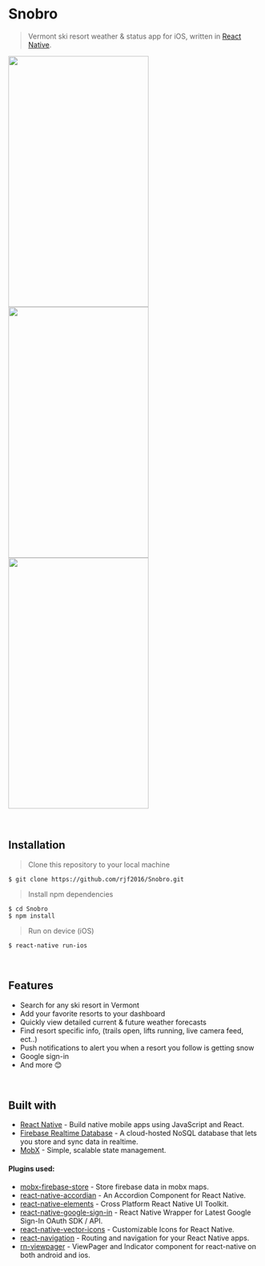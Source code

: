 # Snobro
> Vermont ski resort weather & status app for iOS, written in [React Native](https://facebook.github.io/react-native/). 

<img src="http://leancrew.com/all-this/images2015/20150217-Weather%20app%20via%20QuickTime.png" width="280" height="500"> <img src="http://i.imgur.com/Xpuzje0.jpg" width="280" height="500"> <img src="https://www.howtogeek.com/wp-content/uploads/2016/02/img_56d05f55c4845.jpg" width="280" height="500">

<br>

## Installation

> Clone this repository to your local machine 

```shell
$ git clone https://github.com/rjf2016/Snobro.git
```

> Install npm dependencies

```shell
$ cd Snobro
$ npm install
``` 

> Run on device (iOS)

```shell
$ react-native run-ios
```

<br>

## Features

* Search for any ski resort in Vermont
* Add your favorite resorts to your dashboard
* Quickly view detailed current & future weather forecasts 
* Find resort specific info, (trails open, lifts running, live camera feed, ect..)
* Push notifications to alert you when a resort you follow is getting snow
* Google sign-in
* And more 😊

<br>

## Built with

* [React Native](https://facebook.github.io/react-native/) - Build native mobile apps using JavaScript and React.
* [Firebase Realtime Database](https://www.npmjs.com/package/firebase) - A cloud-hosted NoSQL database that lets you store and sync data in realtime.
* [MobX](https://www.npmjs.com/package/mobx) - Simple, scalable state management.

#### Plugins used:

* [mobx-firebase-store](https://github.com/nyura123/mobx-firebase-store) - Store firebase data in mobx maps.
* [react-native-accordian](https://www.npmjs.com/package/react-native-accordion) - An Accordion Component for React Native.
* [react-native-elements](https://www.npmjs.com/package/react-native-elements) - Cross Platform React Native UI Toolkit.
* [react-native-google-sign-in](https://www.npmjs.com/package/react-native-google-sign-in) - React Native Wrapper for Latest Google Sign-In OAuth SDK / API.
* [react-native-vector-icons](https://github.com/oblador/react-native-vector-icons) - Customizable Icons for React Native.
* [react-navigation](https://www.npmjs.com/package/react-navigation) - Routing and navigation for your React Native apps.
* [rn-viewpager](https://www.npmjs.com/package/rn-viewpager) - ViewPager and Indicator component for react-native on both android and ios.
